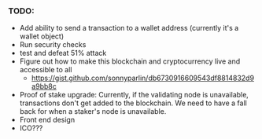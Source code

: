 ### TODO:
* Add ability to send a transaction to a wallet address (currently it's a wallet object)
* Run security checks
* test and defeat 51% attack
* Figure out how to make this blockchain and cryptocurrency live and accessible to all
    * https://gist.github.com/sonnyparlin/db6730916609543df8814832d9a9bb8c
* Proof of stake upgrade:
    Currently, if the validating node is unavailable, transactions don't get added to the blockchain. We need to have a fall back for when a staker's node is unavailable.
* Front end design
* ICO???